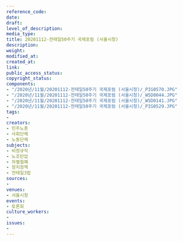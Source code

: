 ```yaml
---
reference_code: 
date: 
draft: 
level_of_description: 
media_type: 
title: 20201112-전태일50주기 국제포럼 (서울시청)
description: 
weight: 
modified_at: 
created_at: 
link: 
public_access_status: 
copyright_status: 
components:
- "/2020년/11월/20201112-전태일50주기 국제포럼 (서울시청)/_PIG0570.JPG"
- "/2020년/11월/20201112-전태일50주기 국제포럼 (서울시청)/_W5D0044.JPG"
- "/2020년/11월/20201112-전태일50주기 국제포럼 (서울시청)/_W5D0141.JPG"
- "/2020년/11월/20201112-전태일50주기 국제포럼 (서울시청)/_PIG0529.JPG"
tags:
- 
creators:
- 민주노총
- 사회단체
- 노동단체
subjects:
- 비정규직
- 노조탄압
- 차별철폐
- 정치정책
- 전태일3법
sources:
- 
venues:
- 서울시청
events:
- 토론회
culture_workers:
- 
issues:
- 
---
```

